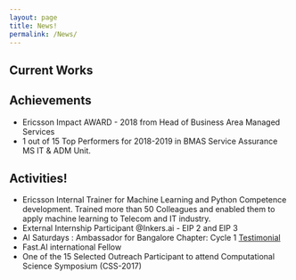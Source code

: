 ```yaml
---
layout: page
title: News!
permalink: /News/
---
```


## Current Works


## Achievements

- Ericsson Impact AWARD - 2018 from Head of Business Area Managed Services
- 1 out of 15 Top Performers for 2018-2019 in BMAS Service Assurance MS IT & ADM Unit.

## Activities!

- Ericsson Internal Trainer for Machine Learning and Python Competence development. Trained more than 50 Colleagues and enabled them to apply machine learning to Telecom and IT industry.
- External Internship Participant @Inkers.ai - EIP 2 and EIP 3
- AI Saturdays : Ambassador for Bangalore Chapter: Cycle 1 [Testimonial](https://drive.google.com/file/d/0B8fFbqHo9tl6ZktpWnBSMlNPdmtUcXFLNzYxNXNxNHdfYlRj/view)
- Fast.AI international Fellow
- One of the 15 Selected Outreach Participant to attend Computational Science Symposium (CSS-2017)